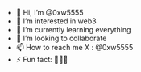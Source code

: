 - 👋 Hi, I’m @0xw5555
- 👀 I’m interested in web3
- 🌱 I’m currently learning everything
- 💞️ I’m looking to collaborate 
- 📫 How to reach me X : @0xw5555
- ⚡ Fun fact: 🔮😅🚀

<!---
0xw5555/0xw5555 is a ✨ special ✨ repository because its `README.md` (this file) appears on your GitHub profile.
You can click the Preview link to take a look at your changes.
--->
